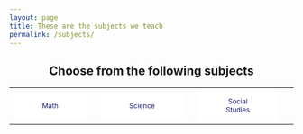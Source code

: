 ```yaml
---
layout: page
title: These are the subjects we teach
permalink: /subjects/
---
```

<html>
<head>
<style>
.button {
   background-color: white;
   border: none;
   color: midnightblue;
   padding: 14px 50px;
   text-align: center;
   text-decoration: none;
   display: inline-block;
   font-size: 12px;
   border-radius: 6px;
   margin-right: 10px;
}
   
</style>
</head>
<body>

<h2 align="center">Choose from the following subjects</h2>

<table align="center">
  <tr>
    <td><a href="#" class="button">Math</a></td>
    <td><a href="#" class="button">Science</a></td>
    <td><a href="#" class="button">Social Studies</a></td>
    <td><a href="#" class="button">English</a></td>
    <td><a href="#" class="button">World Language</a></td>
  </tr>
</table>

</body>
<!--We can use the hover ability to add buttons underneath-->
</html>
